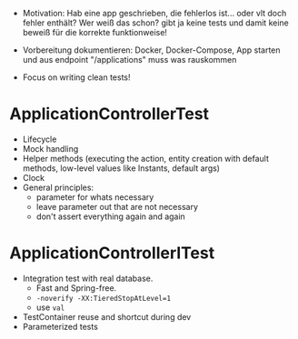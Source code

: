- Motivation: Hab eine app geschrieben, die fehlerlos ist... oder vlt doch fehler enthält? Wer weiß das schon? gibt ja keine tests und damit keine beweiß für die korrekte funktionweise!
- Vorbereitung dokumentieren: Docker, Docker-Compose, App starten und aus endpoint "/applications" muss was rauskommen

- Focus on writing clean tests! 

# ApplicationControllerTest
   
- Lifecycle
- Mock handling
- Helper methods (executing the action, entity creation with default methods, low-level values like Instants, default args)
- Clock
- General principles:
    - parameter for whats necessary
    - leave parameter out that are not necessary
    - don't assert everything again and again

# ApplicationControllerITest

- Integration test with real database. 
    - Fast and Spring-free.
    - `-noverify -XX:TieredStopAtLevel=1`
    - use `val` 
- TestContainer reuse and shortcut during dev
- Parameterized tests